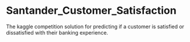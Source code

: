 # Santander_Customer_Satisfaction
The kaggle competition solution for predicting if a customer is satisfied or dissatisfied with their banking experience.
